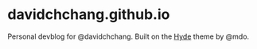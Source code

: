 # davidchchang.github.io

Personal devblog for @davidchchang. Built on the [Hyde](https://github.com/poole/hyde) theme by @mdo.